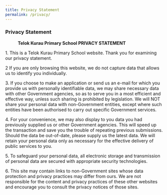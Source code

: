 ```yaml
---
title: Privacy Statement
permalink: /privacy/
---
```

### **Privacy Statement**

<figure><figcaption><strong>
Telok Kurau Primary School PRIVACY STATEMENT
</strong></figcaption>
</figure>

1\. This is a Telok Kurau Primary School website. Thank you for examining our privacy statement.  
  
2 If you are only browsing this website, we do not capture data that allows us to identify you individually.  
  
3\. If you choose to make an application or send us an e-mail for which you provide us with personally identifiable data, we may share necessary data with other Government agencies, so as to serve you in a most efficient and effective way, unless such sharing is prohibited by legislation. We will NOT share your personal data with non-Government entities, except where such entities have been authorised to carry out specific Government services.  
  
4\. For your convenience, we may also display to you data you had previously supplied us or other Government agencies. This will speed up the transaction and save you the trouble of repeating previous submissions. Should the data be out-of-date, please supply us the latest data. We will retain your personal data only as necessary for the effective delivery of public services to you.  
  
5\. To safeguard your personal data, all electronic storage and transmission of personal data are secured with appropriate security technologies.  
  
6\. This site may contain links to non-Government sites whose data protection and privacy practices may differ from ours. We are not responsible for the content and privacy practices of these other websites and encourage you to consult the privacy notices of those sites.